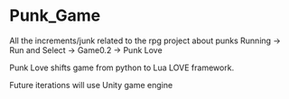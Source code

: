 # Punk_Game
All the increments/junk related to the rpg project about punks
Running -> Run and Select -> Game0.2 -> Punk Love

Punk Love shifts game from python to Lua LOVE framework.

Future iterations will use Unity game engine
